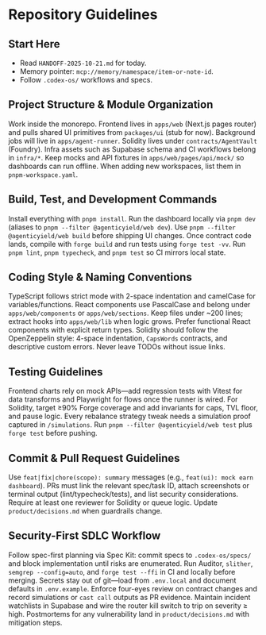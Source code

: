 # Repository Guidelines

## Start Here
- Read `HANDOFF-2025-10-21.md` for today.
- Memory pointer: `mcp://memory/namespace/item-or-note-id`.
- Follow `.codex-os/` workflows and specs.

## Project Structure & Module Organization
Work inside the monorepo. Frontend lives in `apps/web` (Next.js pages router) and pulls shared UI primitives from `packages/ui` (stub for now). Background jobs will live in `apps/agent-runner`. Solidity lives under `contracts/AgentVault` (Foundry). Infra assets such as Supabase schema and CI workflows belong in `infra/*`. Keep mocks and API fixtures in `apps/web/pages/api/mock/` so dashboards can run offline. When adding new workspaces, list them in `pnpm-workspace.yaml`.

## Build, Test, and Development Commands
Install everything with `pnpm install`. Run the dashboard locally via `pnpm dev` (aliases to `pnpm --filter @agenticyield/web dev`). Use `pnpm --filter @agenticyield/web build` before shipping UI changes. Once contract code lands, compile with `forge build` and run tests using `forge test -vv`. Run `pnpm lint`, `pnpm typecheck`, and `pnpm test` so CI mirrors local state.

## Coding Style & Naming Conventions
TypeScript follows strict mode with 2-space indentation and camelCase for variables/functions. React components use PascalCase and belong under `apps/web/components` or `apps/web/sections`. Keep files under ~200 lines; extract hooks into `apps/web/lib` when logic grows. Prefer functional React components with explicit return types. Solidity should follow the OpenZeppelin style: 4-space indentation, `CapsWords` contracts, and descriptive custom errors. Never leave TODOs without issue links.

## Testing Guidelines
Frontend charts rely on mock APIs—add regression tests with Vitest for data transforms and Playwright for flows once the runner is wired. For Solidity, target ≥90% Forge coverage and add invariants for caps, TVL floor, and pause logic. Every rebalance strategy tweak needs a simulation proof captured in `/simulations`. Run `pnpm --filter @agenticyield/web test` plus `forge test` before pushing.

## Commit & Pull Request Guidelines
Use `feat|fix|chore(scope): summary` messages (e.g., `feat(ui): mock earn dashboard`). PRs must link the relevant spec/task ID, attach screenshots or terminal output (lint/typecheck/tests), and list security considerations. Require at least one reviewer for Solidity or queue logic. Update `product/decisions.md` when guardrails change.

## Security-First SDLC Workflow
Follow spec-first planning via Spec Kit: commit specs to `.codex-os/specs/` and block implementation until risks are enumerated. Run Auditor, `slither`, `semgrep --config=auto`, and `forge test --ffi` in CI and locally before merging. Secrets stay out of git—load from `.env.local` and document defaults in `.env.example`. Enforce four-eyes review on contract changes and record simulations or `cast call` outputs as PR evidence. Maintain incident watchlists in Supabase and wire the router kill switch to trip on severity ≥ high. Postmortems for any vulnerability land in `product/decisions.md` with mitigation steps.
